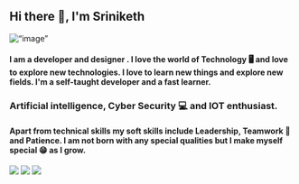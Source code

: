 
## Hi there 👋, I'm Sriniketh

<img align=“center” src="https://i.postimg.cc/Bbmg0Csx/github.png" alt=“image” width=“100%”/>

#### I am a developer and designer . I love the world of Technology 🖥 and love to explore new technologies. I love to learn new things and explore new fields. I'm a self-taught developer and a fast learner.

### Artificial intelligence, Cyber Security 💻 and IOT enthusiast.

#### Apart from technical skills my soft skills include Leadership, Teamwork 🤝 and Patience. I am not born with any special qualities but I make myself special 😁 as I grow.

<!--
**sriniketh28/sriniketh28** is a ✨ _special_ ✨ repository because its `README.md` (this file) appears on your GitHub profile.

Here are some ideas to get you started:

- 🔭 I’m currently working on ...
- 🌱 I’m currently learning ...
- 👯 I’m looking to collaborate on ...
- 🤔 I’m looking for help with ...
- 💬 Ask me about ...
- 📫 How to reach me: ...
- 😄 Pronouns: ...
- ⚡ Fun fact: ...
-->

<a href="#" target="_blank"><img height=“32” width=“32” src="https://cdn.jsdelivr.net/npm/simple-icons@latest/icons/facebook.svg" /></a> 
<a href="#" target="_blank"><img height=“32” width=“32” src="https://cdnjs.cloudflare.com/ajax/libs/ionicons/4.5.6/collection/build/ionicons/svg/logo-linkedin.svg" /></a> 
<a href="#" target="_blank"><img height=“32” width=“32” src="https://cdn.jsdelivr.net/npm/simple-icons@latest/icons/instagram.svg" /></a>
